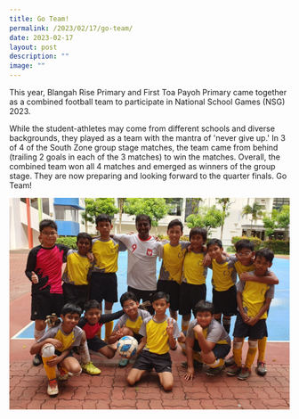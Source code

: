 ```yaml
---
title: Go Team!
permalink: /2023/02/17/go-team/
date: 2023-02-17
layout: post
description: ""
image: ""
---
```

This year, Blangah Rise Primary and First Toa Payoh Primary came together as a combined football team to participate in National School Games (NSG) 2023.

While the student-athletes may come from different schools and diverse backgrounds, they played as a team with the mantra of 'never give up.' In 3 of 4 of the South Zone group stage matches, the team came from behind (trailing 2 goals in each of the 3 matches) to win the matches. Overall, the combined team won all 4 matches and emerged as winners of the group stage. They are now preparing and looking forward to the quarter finals. Go Team!


![](/images/Publications/go%20team.jpg)